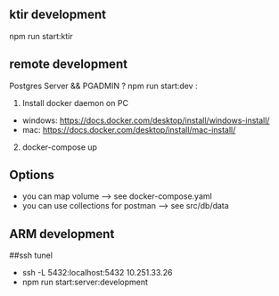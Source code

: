 ## ktir development

npm run start:ktir

## remote development

Postgres Server && PGADMIN
?
npm run start:dev
:

1. Install docker daemon on PC

- windows: https://docs.docker.com/desktop/install/windows-install/
- mac: https://docs.docker.com/desktop/install/mac-install/

2. docker-compose up

## Options

- you can map volume --> see docker-compose.yaml
- you can use collections for postman --> see src/db/data

## ARM development

##ssh tunel

- ssh -L 5432:localhost:5432 10.251.33.26
- npm run start:server:development
